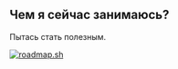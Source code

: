 ## Чем я сейчас занимаюсь? 
Пытась стать полезным.

[![roadmap.sh](https://api.roadmap.sh/v1-badge/tall/6499f433d99c9d67319871a0?variant=dark)](https://roadmap.sh)
